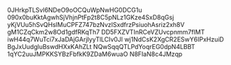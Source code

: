 0JHrkpTLSvl6NDeO9oOCQuWpNwHG0DCG1u
090x0buKktAgwhSjVhjnPtFp2t8C5pNLz1GKze4SxD8qGsj
yKjVUu5hSvQHsIMuCPFZ747bzNvzISxdfrzPsiuohAsriz2xh8V
gM1CZqCkm2w8Od1gdfRKqTh7
DD5FXZVTInRCeVZUvcpnmm7fIMT
iwH44q7WuTci7xJaDAjGArjIyyTlLCIv0Jl
wj1NdCsK2XgCR2ESwY6IPxHzuiD
BgJxUudgluBswdHXxKAhZLt
NQwSqqQTLPdYoqrEG0dpN4LBBT
1qYC2uuJMPKKSYBzFbfkK9ZDaM6wuaO
N8FIaN8c4JMzqp
